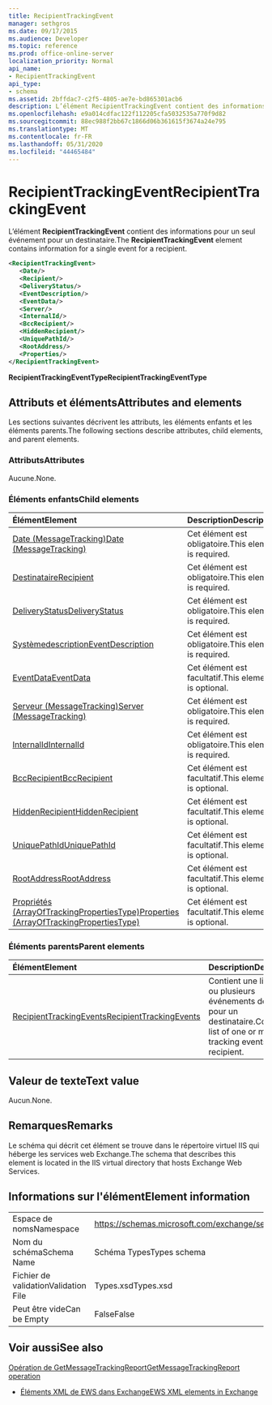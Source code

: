 ```yaml
---
title: RecipientTrackingEvent
manager: sethgros
ms.date: 09/17/2015
ms.audience: Developer
ms.topic: reference
ms.prod: office-online-server
localization_priority: Normal
api_name:
- RecipientTrackingEvent
api_type:
- schema
ms.assetid: 2bffdac7-c2f5-4805-ae7e-bd865301acb6
description: L’élément RecipientTrackingEvent contient des informations pour un seul événement pour un destinataire.
ms.openlocfilehash: e9a014cdfac122f112205cfa5032535a770f9d82
ms.sourcegitcommit: 88ec988f2bb67c1866d06b361615f3674a24e795
ms.translationtype: MT
ms.contentlocale: fr-FR
ms.lasthandoff: 05/31/2020
ms.locfileid: "44465484"
---
```

# <a name="recipienttrackingevent"></a><span data-ttu-id="542c6-103">RecipientTrackingEvent</span><span class="sxs-lookup"><span data-stu-id="542c6-103">RecipientTrackingEvent</span></span>

<span data-ttu-id="542c6-104">L’élément **RecipientTrackingEvent** contient des informations pour un seul événement pour un destinataire.</span><span class="sxs-lookup"><span data-stu-id="542c6-104">The **RecipientTrackingEvent** element contains information for a single event for a recipient.</span></span> 
  
```XML
<RecipientTrackingEvent>
   <Date/>
   <Recipient/>
   <DeliveryStatus/>
   <EventDescription/>
   <EventData/>
   <Server/>
   <InternalId/>
   <BccRecipient/>
   <HiddenRecipient/>
   <UniquePathId/>
   <RootAddress/>
   <Properties/>
</RecipientTrackingEvent>
```

 <span data-ttu-id="542c6-105">**RecipientTrackingEventType**</span><span class="sxs-lookup"><span data-stu-id="542c6-105">**RecipientTrackingEventType**</span></span>
## <a name="attributes-and-elements"></a><span data-ttu-id="542c6-106">Attributs et éléments</span><span class="sxs-lookup"><span data-stu-id="542c6-106">Attributes and elements</span></span>

<span data-ttu-id="542c6-107">Les sections suivantes décrivent les attributs, les éléments enfants et les éléments parents.</span><span class="sxs-lookup"><span data-stu-id="542c6-107">The following sections describe attributes, child elements, and parent elements.</span></span>
  
### <a name="attributes"></a><span data-ttu-id="542c6-108">Attributs</span><span class="sxs-lookup"><span data-stu-id="542c6-108">Attributes</span></span>

<span data-ttu-id="542c6-109">Aucune.</span><span class="sxs-lookup"><span data-stu-id="542c6-109">None.</span></span>
  
### <a name="child-elements"></a><span data-ttu-id="542c6-110">Éléments enfants</span><span class="sxs-lookup"><span data-stu-id="542c6-110">Child elements</span></span>

|<span data-ttu-id="542c6-111">**Élément**</span><span class="sxs-lookup"><span data-stu-id="542c6-111">**Element**</span></span>|<span data-ttu-id="542c6-112">**Description**</span><span class="sxs-lookup"><span data-stu-id="542c6-112">**Description**</span></span>|
|:-----|:-----|
|[<span data-ttu-id="542c6-113">Date (MessageTracking)</span><span class="sxs-lookup"><span data-stu-id="542c6-113">Date (MessageTracking)</span></span>](date-messagetracking.md) <br/> |<span data-ttu-id="542c6-114">Cet élément est obligatoire.</span><span class="sxs-lookup"><span data-stu-id="542c6-114">This element is required.</span></span>  <br/> |
|[<span data-ttu-id="542c6-115">Destinataire</span><span class="sxs-lookup"><span data-stu-id="542c6-115">Recipient</span></span>](recipient.md) <br/> |<span data-ttu-id="542c6-116">Cet élément est obligatoire.</span><span class="sxs-lookup"><span data-stu-id="542c6-116">This element is required.</span></span>  <br/> |
|[<span data-ttu-id="542c6-117">DeliveryStatus</span><span class="sxs-lookup"><span data-stu-id="542c6-117">DeliveryStatus</span></span>](deliverystatus.md) <br/> |<span data-ttu-id="542c6-118">Cet élément est obligatoire.</span><span class="sxs-lookup"><span data-stu-id="542c6-118">This element is required.</span></span>  <br/> |
|[<span data-ttu-id="542c6-119">Systèmedescription</span><span class="sxs-lookup"><span data-stu-id="542c6-119">EventDescription</span></span>](eventdescription.md) <br/> |<span data-ttu-id="542c6-120">Cet élément est obligatoire.</span><span class="sxs-lookup"><span data-stu-id="542c6-120">This element is required.</span></span>  <br/> |
|[<span data-ttu-id="542c6-121">EventData</span><span class="sxs-lookup"><span data-stu-id="542c6-121">EventData</span></span>](eventdata.md) <br/> |<span data-ttu-id="542c6-122">Cet élément est facultatif.</span><span class="sxs-lookup"><span data-stu-id="542c6-122">This element is optional.</span></span>  <br/> |
|[<span data-ttu-id="542c6-123">Serveur (MessageTracking)</span><span class="sxs-lookup"><span data-stu-id="542c6-123">Server (MessageTracking)</span></span>](server-messagetracking.md) <br/> |<span data-ttu-id="542c6-124">Cet élément est obligatoire.</span><span class="sxs-lookup"><span data-stu-id="542c6-124">This element is required.</span></span>  <br/> |
|[<span data-ttu-id="542c6-125">InternalId</span><span class="sxs-lookup"><span data-stu-id="542c6-125">InternalId</span></span>](internalid.md) <br/> |<span data-ttu-id="542c6-126">Cet élément est obligatoire.</span><span class="sxs-lookup"><span data-stu-id="542c6-126">This element is required.</span></span>  <br/> |
|[<span data-ttu-id="542c6-127">BccRecipient</span><span class="sxs-lookup"><span data-stu-id="542c6-127">BccRecipient</span></span>](bccrecipient.md) <br/> |<span data-ttu-id="542c6-128">Cet élément est facultatif.</span><span class="sxs-lookup"><span data-stu-id="542c6-128">This element is optional.</span></span>  <br/> |
|[<span data-ttu-id="542c6-129">HiddenRecipient</span><span class="sxs-lookup"><span data-stu-id="542c6-129">HiddenRecipient</span></span>](hiddenrecipient.md) <br/> |<span data-ttu-id="542c6-130">Cet élément est facultatif.</span><span class="sxs-lookup"><span data-stu-id="542c6-130">This element is optional.</span></span>  <br/> |
|[<span data-ttu-id="542c6-131">UniquePathId</span><span class="sxs-lookup"><span data-stu-id="542c6-131">UniquePathId</span></span>](uniquepathid.md) <br/> |<span data-ttu-id="542c6-132">Cet élément est facultatif.</span><span class="sxs-lookup"><span data-stu-id="542c6-132">This element is optional.</span></span>  <br/> |
|[<span data-ttu-id="542c6-133">RootAddress</span><span class="sxs-lookup"><span data-stu-id="542c6-133">RootAddress</span></span>](rootaddress.md) <br/> |<span data-ttu-id="542c6-134">Cet élément est facultatif.</span><span class="sxs-lookup"><span data-stu-id="542c6-134">This element is optional.</span></span>  <br/> |
|[<span data-ttu-id="542c6-135">Propriétés (ArrayOfTrackingPropertiesType)</span><span class="sxs-lookup"><span data-stu-id="542c6-135">Properties (ArrayOfTrackingPropertiesType)</span></span>](properties-arrayoftrackingpropertiestype.md) <br/> |<span data-ttu-id="542c6-136">Cet élément est facultatif.</span><span class="sxs-lookup"><span data-stu-id="542c6-136">This element is optional.</span></span>  <br/> |
   
### <a name="parent-elements"></a><span data-ttu-id="542c6-137">Éléments parents</span><span class="sxs-lookup"><span data-stu-id="542c6-137">Parent elements</span></span>

|<span data-ttu-id="542c6-138">**Élément**</span><span class="sxs-lookup"><span data-stu-id="542c6-138">**Element**</span></span>|<span data-ttu-id="542c6-139">**Description**</span><span class="sxs-lookup"><span data-stu-id="542c6-139">**Description**</span></span>|
|:-----|:-----|
|[<span data-ttu-id="542c6-140">RecipientTrackingEvents</span><span class="sxs-lookup"><span data-stu-id="542c6-140">RecipientTrackingEvents</span></span>](recipienttrackingevents.md) <br/> |<span data-ttu-id="542c6-141">Contient une liste d’un ou plusieurs événements de suivi pour un destinataire.</span><span class="sxs-lookup"><span data-stu-id="542c6-141">Contains a list of one or more tracking events for a recipient.</span></span>  <br/> |
   
## <a name="text-value"></a><span data-ttu-id="542c6-142">Valeur de texte</span><span class="sxs-lookup"><span data-stu-id="542c6-142">Text value</span></span>

<span data-ttu-id="542c6-143">Aucun.</span><span class="sxs-lookup"><span data-stu-id="542c6-143">None.</span></span>
  
## <a name="remarks"></a><span data-ttu-id="542c6-144">Remarques</span><span class="sxs-lookup"><span data-stu-id="542c6-144">Remarks</span></span>

<span data-ttu-id="542c6-145">Le schéma qui décrit cet élément se trouve dans le répertoire virtuel IIS qui héberge les services web Exchange.</span><span class="sxs-lookup"><span data-stu-id="542c6-145">The schema that describes this element is located in the IIS virtual directory that hosts Exchange Web Services.</span></span>
  
## <a name="element-information"></a><span data-ttu-id="542c6-146">Informations sur l'élément</span><span class="sxs-lookup"><span data-stu-id="542c6-146">Element information</span></span>

|||
|:-----|:-----|
|<span data-ttu-id="542c6-147">Espace de noms</span><span class="sxs-lookup"><span data-stu-id="542c6-147">Namespace</span></span>  <br/> |https://schemas.microsoft.com/exchange/services/2006/types  <br/> |
|<span data-ttu-id="542c6-148">Nom du schéma</span><span class="sxs-lookup"><span data-stu-id="542c6-148">Schema Name</span></span>  <br/> |<span data-ttu-id="542c6-149">Schéma Types</span><span class="sxs-lookup"><span data-stu-id="542c6-149">Types schema</span></span>  <br/> |
|<span data-ttu-id="542c6-150">Fichier de validation</span><span class="sxs-lookup"><span data-stu-id="542c6-150">Validation File</span></span>  <br/> |<span data-ttu-id="542c6-151">Types.xsd</span><span class="sxs-lookup"><span data-stu-id="542c6-151">Types.xsd</span></span>  <br/> |
|<span data-ttu-id="542c6-152">Peut être vide</span><span class="sxs-lookup"><span data-stu-id="542c6-152">Can be Empty</span></span>  <br/> |<span data-ttu-id="542c6-153">False</span><span class="sxs-lookup"><span data-stu-id="542c6-153">False</span></span>  <br/> |
   
## <a name="see-also"></a><span data-ttu-id="542c6-154">Voir aussi</span><span class="sxs-lookup"><span data-stu-id="542c6-154">See also</span></span>



[<span data-ttu-id="542c6-155">Opération de GetMessageTrackingReport</span><span class="sxs-lookup"><span data-stu-id="542c6-155">GetMessageTrackingReport operation</span></span>](getmessagetrackingreport-operation.md)


- [<span data-ttu-id="542c6-156">Éléments XML de EWS dans Exchange</span><span class="sxs-lookup"><span data-stu-id="542c6-156">EWS XML elements in Exchange</span></span>](ews-xml-elements-in-exchange.md)

